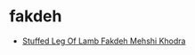 # fakdeh

 * [Stuffed Leg Of Lamb Fakdeh Mehshi Khodra](../../index/s/stuffed-leg-of-lamb-fakdeh-mehshi-khodra-233061.json)
